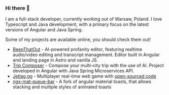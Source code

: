 ### Hi there 👋

I am a full-stack developer, currently working out of Warsaw, Poland. I love Typescript and Java development, with a primary focus on the latest versions of Angular and Java Spring.

Some of my projects are available online, you should check them out!

- [BeepThatOut](https://beepthatout.com/) - AI-powered profanity editor, featuring realtime audio/video editing and transcript management. Editor built in Angular and landing page in Astro and vanilla JS.
- [Trip Composer](https://trip-composer.com/) - Compose your multi-city trip with the use of AI. Project developed in Angular with Java Spring Microservices API.
- [Jetlag.gg](https://jetlag.gg/) - Multiplayer real-time web game with [open-sourced code](https://github.com/marcindz88/jetlag.gg)
- [ngx-mat-queue-bar](https://github.com/marcindz88/ngx-mat-queue-bar) - A fork of angular material toasts, that allows stacking and multiple styles of animated toasts 
